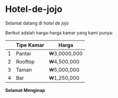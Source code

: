 # Hotel-de-jojo
Selamat datang di *hotel de jojo*

Berikut adalah harga-harga kamar yang kami punya:

|  | Tipe Kamar | Harga |
|---|---|---|
| 1  | Pantai | ₩3,0000,000 |
| 2  | Rooftop | ₩4,500,000 |
| 3  | Taman | ₩5,000,000 |
| 4  | Bar | ₩1,250,000 |

**Selamat Menginap**
